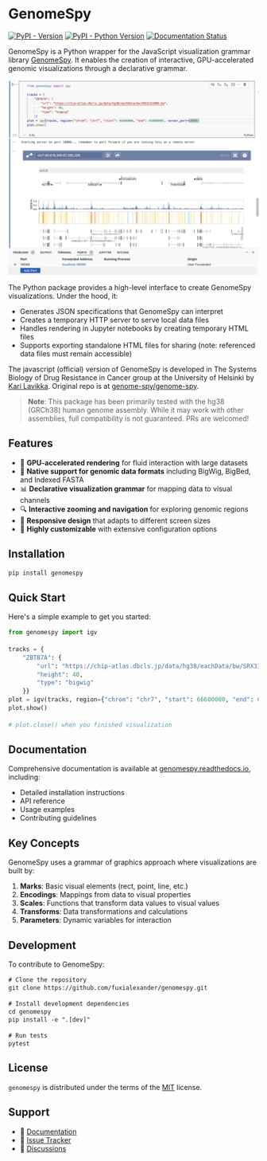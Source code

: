 # GenomeSpy

[![PyPI - Version](https://img.shields.io/pypi/v/genomespy.svg)](https://pypi.org/project/genomespy)
[![PyPI - Python Version](https://img.shields.io/pypi/pyversions/genomespy.svg)](https://pypi.org/project/genomespy)
[![Documentation Status](https://readthedocs.org/projects/genomespy/badge/?version=latest)](https://genomespy.readthedocs.io/en/latest/?badge=latest)

GenomeSpy is a Python wrapper for the JavaScript visualization grammar library [GenomeSpy](https://genomespy.app). It enables the creation of interactive, GPU-accelerated genomic visualizations through a declarative grammar.

![GenomeSpy Demo](static/demo.png)

The Python package provides a high-level interface to create GenomeSpy visualizations. Under the hood, it:

- Generates JSON specifications that GenomeSpy can interpret
- Creates a temporary HTTP server to serve local data files
- Handles rendering in Jupyter notebooks by creating temporary HTML files
- Supports exporting standalone HTML files for sharing (note: referenced data files must remain accessible)

The javascript (official) version of GenomeSpy is developed in The Systems Biology of Drug Resistance in Cancer group at the University of Helsinki by [Kari Lavikka](https://github.com/tuner). Original repo is at [genome-spy/genome-spy](https://github.com/genome-spy/genome-spy). 

> **Note**: This package has been primarily tested with the hg38 (GRCh38) human genome assembly. While it may work with other assemblies, full compatibility is not guaranteed. PRs are welcomed!

## Features

- 🚀 **GPU-accelerated rendering** for fluid interaction with large datasets
- 🧬 **Native support for genomic data formats** including BigWig, BigBed, and Indexed FASTA
- 📊 **Declarative visualization grammar** for mapping data to visual channels
- 🔍 **Interactive zooming and navigation** for exploring genomic regions
- 📱 **Responsive design** that adapts to different screen sizes
- 🔧 **Highly customizable** with extensive configuration options

## Installation

```console
pip install genomespy
```

## Quick Start

Here's a simple example to get you started:

```python
from genomespy import igv

tracks = {
    "ZBTB7A": {
        "url": "https://chip-atlas.dbcls.jp/data/hg38/eachData/bw/SRX3161009.bw",
        "height": 40,
        "type": "bigwig"
    }}
plot = igv(tracks, region={"chrom": "chr7", "start": 66600000, "end": 66800000}, server_port=18089)
plot.show()

# plot.close() when you finished visualization
```

## Documentation

Comprehensive documentation is available at [genomespy.readthedocs.io](https://genomespy.readthedocs.io/), including:

- Detailed installation instructions
- API reference
- Usage examples
- Contributing guidelines

## Key Concepts

GenomeSpy uses a grammar of graphics approach where visualizations are built by:

1. **Marks**: Basic visual elements (rect, point, line, etc.)
2. **Encodings**: Mappings from data to visual properties
3. **Scales**: Functions that transform data values to visual values
4. **Transforms**: Data transformations and calculations
5. **Parameters**: Dynamic variables for interaction

## Development

To contribute to GenomeSpy:

```console
# Clone the repository
git clone https://github.com/fuxialexander/genomespy.git

# Install development dependencies
cd genomespy
pip install -e ".[dev]"

# Run tests
pytest
```

## License

`genomespy` is distributed under the terms of the [MIT](https://spdx.org/licenses/MIT.html) license.


## Support

- 📖 [Documentation](https://genomespy.readthedocs.io/)
- 🐛 [Issue Tracker](https://github.com/fuxialexander/genomespy/issues)
- 💬 [Discussions](https://github.com/fuxialexander/genomespy/discussions)
